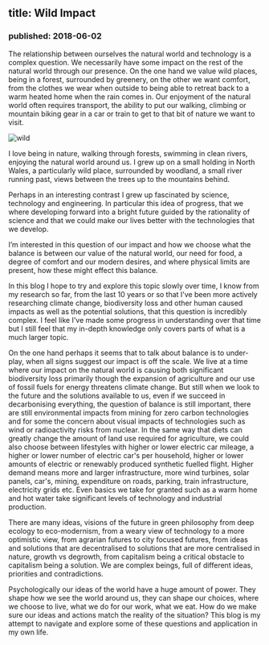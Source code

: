 ## title: Wild Impact
### published: 2018-06-02

The relationship between ourselves the natural world and technology is a complex question. We necessarily have some impact on the rest of the natural world through our presence. On the one hand we value wild places, being in a forest, surrounded by greenery, on the other we want comfort,  from the clothes we wear when outside to being able to retreat back to a warm heated home when the rain comes in. Our enjoyment of the natural world often requires transport, the ability to put our walking, climbing or mountain biking gear in a car or train to get to that bit of nature we want to visit.

![wild](images/ogoronwy.png)

I love being in nature, walking through forests, swimming in clean rivers, enjoying the natural world around us. I grew up on a small holding in North Wales, a particularly wild place, surrounded by woodland, a small river running past, views between the trees up to the mountains behind.

<!--<img src="images/ogoronwy.png" style="float:right; width:400px">-->

Perhaps in an interesting contrast I grew up fascinated by science, technology and engineering. In particular this idea of progress, that we where developing forward into a bright future guided by the rationality of science and that we could make our lives better with the technologies that we develop.

I’m interested in this question of our impact and how we choose what the balance is between our value of the natural world, our need for food, a degree of comfort and our modern desires, and where physical limits are present, how these might effect this balance.

In this blog I hope to try and explore this topic slowly over time, I know from my research so far, from the last 10 years or so that I’ve been more actively researching climate change, biodiversity loss and other human caused impacts as well as the potential solutions, that this question is incredibly complex. I feel like I’ve made some progress in understanding over that time but I still feel that my in-depth knowledge only covers parts of what is a much larger topic. 

On the one hand perhaps it seems that to talk about balance is to under-play, when all signs suggest our impact is off the scale. We live at a time where our impact on the natural world is causing both significant biodiversity loss primarily though the expansion of agriculture and our use of fossil fuels for energy threatens climate change. But still when we look to the future and the solutions available to us, even if we succeed in decarbonising everything, the question of balance is still important, there are still environmental impacts from mining for zero carbon technologies and for some the concern about visual impacts of technologies such as wind or radioactivity risks from nuclear. In the same way that diets can greatly change the amount of land use required for agriculture, we could also choose between lifestyles with higher or lower electric car mileage, a higher or lower number of electric car's per household, higher or lower amounts of electric or renewably produced synthetic fuelled flight. Higher demand means more and larger infrastructure, more wind turbines, solar panels, car's, mining, expenditure on roads, parking, train infrastructure, electricity grids etc. Even basics we take for granted such as a warm home and hot water take significant levels of technology and industrial production.

There are many ideas, visions of the future in green philosophy from deep ecology to eco-modernism, from a weary view of technology to a more optimistic view, from agrarian futures to city focused futures, from ideas and solutions that are decentralised to solutions that are more centralised in nature, growth vs degrowth, from capitalism being a critical obstacle to capitalism being a solution. We are complex beings, full of different ideas, priorities and contradictions.

Psychologically our ideas of the world have a huge amount of power. They shape how we see the world around us, they can shape our choices, where we choose to live, what we do for our work, what we eat. How do we make sure our ideas and actions match the reality of the situation? This blog is my attempt to navigate and explore some of these questions and application in my own life.


